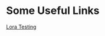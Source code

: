 # Some Useful Links

[Lora Testing](https://www.hackster.io/sufiankaki/lora-e5-communication-without-lorawan-9fbddc)
